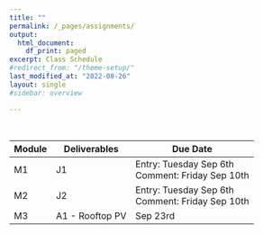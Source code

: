 ```yaml
---
title: ""
permalink: /_pages/assignments/
output:
  html_document:
    df_print: paged
excerpt: Class Schedule
#redirect_from: "/theme-setup/"
last_modified_at: "2022-08-26"
layout: single
#sidebar: overview

---
```


<br>

| Module |   Deliverables | Due Date |
|----|--------|--------------|
| M1 | J1 | Entry: Tuesday Sep 6th <br> Comment: Friday Sep 10th |
| M2 | J2 | Entry: Tuesday Sep 6th <br> Comment: Friday Sep 10th |
| M3 | A1 - Rooftop PV | Sep 23rd|
